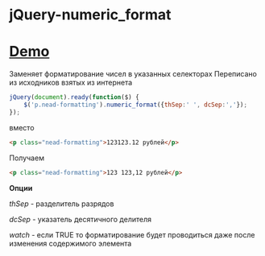 jQuery-numeric_format
=====================


[Demo](http://avil13.github.io/demo/numeric_format/ "demo")
===



Заменяет форматирование чисел в указанных селекторах
Переписано из исходников взятых из интернета


```js
jQuery(document).ready(function($) {
    $('p.nead-formatting').numeric_format({thSep:' ', dcSep:','});
});
```

вместо
```html
<p class="nead-formatting">123123.12 рублей</p>
```
Получаем
```html
<p class="nead-formatting">123 123,12 рублей</p>
```

**Опции**

*thSep*  - разделитель разрядов

*dcSep*  - указатель десятичного делителя

*watch*  - если TRUE то форматирование будет проводиться даже после изменения содержимого элемента
